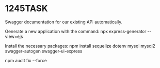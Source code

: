 # 1245TASK
 Swagger documentation for our existing API automatically.

Generate a new application with the command:
npx express-generator --view=ejs

Install the necessary packages:
npm install sequelize dotenv mysql mysql2 swagger-autogen swagger-ui-express


npm audit fix --force